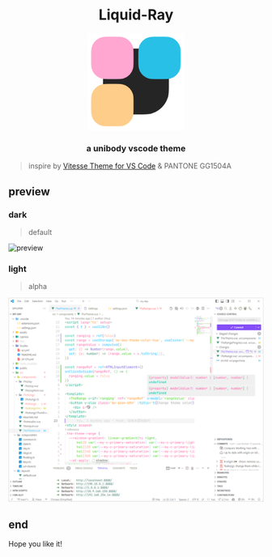<h1 align="center">Liquid-Ray</h1>

<div align="center">
<img alt="logo" src="icon.png">
</div>

<h3 align="center">a unibody vscode theme</h3>

> inspire by [Vitesse Theme for VS Code](https://github.com/antfu/vscode-theme-vitesse) & PANTONE GG1504A

## preview

### dark

> default

![preview](images/Liquid-Ray-preview.avif)

### light

> alpha

![preview](images/Liquid-Ray-preview-light.png)

## end

Hope you like it!
